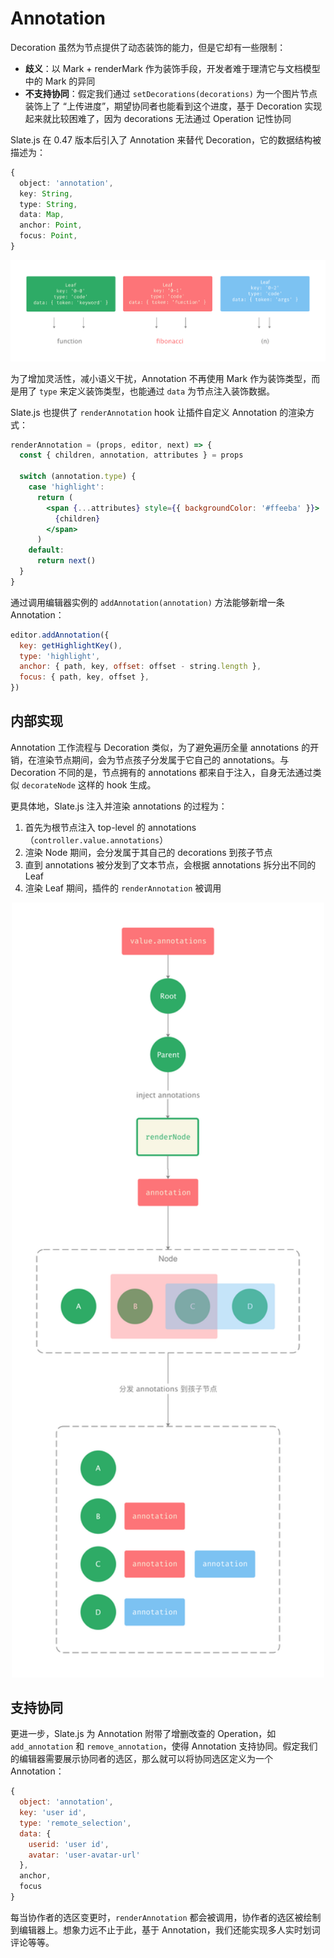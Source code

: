 # Annotation

Decoration 虽然为节点提供了动态装饰的能力，但是它却有一些限制：

- **歧义**：以 Mark + renderMark 作为装饰手段，开发者难于理清它与文档模型中的 Mark 的异同
- **不支持协同**：假定我们通过 `setDecorations(decorations)`  为一个图片节点装饰上了 “上传进度”，期望协同者也能看到这个进度，基于 Decoration 实现起来就比较困难了，因为 decorations 无法通过 Operation 记性协同

Slate.js 在 0.47 版本后引入了 Annotation 来替代 Decoration，它的数据结构被描述为：

```ts
{
  object: 'annotation',
  key: String,
  type: String,
  data: Map,
  anchor: Point,
  focus: Point,
}
```

<p align="center">
  <img src="./statics/annotation.png" width="700" />
</p>

为了增加灵活性，减小语义干扰，Annotation 不再使用 Mark 作为装饰类型，而是用了 `type` 来定义装饰类型，也能通过 `data` 为节点注入装饰数据。

Slate.js 也提供了 `renderAnnotation` hook 让插件自定义 Annotation 的渲染方式：

```jsx
renderAnnotation = (props, editor, next) => {
  const { children, annotation, attributes } = props

  switch (annotation.type) {
    case 'highlight':
      return (
        <span {...attributes} style={{ backgroundColor: '#ffeeba' }}>
          {children}
        </span>
      )
    default:
      return next()
  }
}
```

通过调用编辑器实例的 `addAnnotation(annotation)` 方法能够新增一条 Annotation：

```js
editor.addAnnotation({
  key: getHighlightKey(),
  type: 'highlight',
  anchor: { path, key, offset: offset - string.length },
  focus: { path, key, offset },
})
```

## 内部实现

Annotation 工作流程与 Decoration 类似，为了避免遍历全量 annotations 的开销，在渲染节点期间，会为节点孩子分发属于它自己的 annotations。与 Decoration 不同的是，节点拥有的 annotations 都来自于注入，自身无法通过类似 `decorateNode` 这样的 hook 生成。

更具体地，Slate.js 注入并渲染 annotations 的过程为：

1. 首先为根节点注入 top-level 的 annotations（`controller.value.annotations`）
2. 渲染 Node 期间，会分发属于其自己的 decorations 到孩子节点
3. 直到 annotations 被分发到了文本节点，会根据 annotations 拆分出不同的 Leaf
4. 渲染 Leaf 期间，插件的 `renderAnnotation` 被调用

<p align="center">
  <img src="./statics/annotations-arrangement.png" width="500" />
</p>

## 支持协同

更进一步，Slate.js 为 Annotation 附带了增删改查的 Operation，如 `add_annotation` 和 `remove_annotation`，使得 Annotation 支持协同。假定我们的编辑器需要展示协同者的选区，那么就可以将协同选区定义为一个 Annotation：

```js
{
  object: 'annotation',
  key: 'user id',
  type: 'remote_selection',
  data: {
    userid: 'user id',
    avatar: 'user-avatar-url'
  },
  anchor,
  focus
}
```

每当协作者的选区变更时，`renderAnnotation` 都会被调用，协作者的选区被绘制到编辑器上。想象力远不止于此，基于 Annotation，我们还能实现多人实时划词评论等等。

